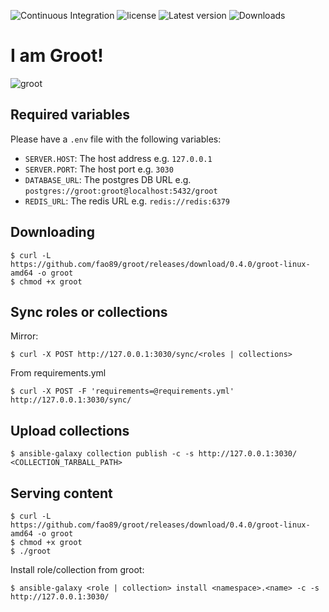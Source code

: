 ![Continuous Integration](https://github.com/fao89/groot/workflows/Continuous%20Integration/badge.svg)
![license](https://img.shields.io/crates/l/groot)
![Latest version](https://img.shields.io/crates/v/groot.svg)
![Downloads](https://img.shields.io/crates/d/groot)
# I am Groot!
![groot](https://www.redringtones.com/wp-content/uploads/2019/04/i-am-groot-ringtone.jpg)

## Required variables
Please have a `.env` file with the following variables:
- `SERVER.HOST`: The host address e.g. `127.0.0.1`
- `SERVER.PORT`: The host port e.g. `3030`
- `DATABASE_URL`: The postgres DB URL e.g. `postgres://groot:groot@localhost:5432/groot`
- `REDIS_URL`: The redis URL e.g. `redis://redis:6379`

## Downloading
```console
$ curl -L https://github.com/fao89/groot/releases/download/0.4.0/groot-linux-amd64 -o groot
$ chmod +x groot
```
## Sync roles or collections

Mirror:
```console
$ curl -X POST http://127.0.0.1:3030/sync/<roles | collections>
```

From requirements.yml
```console
$ curl -X POST -F 'requirements=@requirements.yml' http://127.0.0.1:3030/sync/
```

## Upload collections

```console
$ ansible-galaxy collection publish -c -s http://127.0.0.1:3030/ <COLLECTION_TARBALL_PATH>
```

## Serving content
```console
$ curl -L https://github.com/fao89/groot/releases/download/0.4.0/groot-linux-amd64 -o groot
$ chmod +x groot
$ ./groot
```
Install role/collection from groot:
```console
$ ansible-galaxy <role | collection> install <namespace>.<name> -c -s http://127.0.0.1:3030/
```
